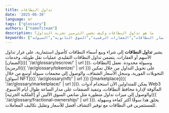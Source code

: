 ```yaml
---
title: تداول النطاقات
date: '2025-06-30'
language: ar
tags: ["glossary"]
authors: ["namefiteam"]
description: ما هو تداول النطاقات وكيف يحسن الترميز تجربة التداول؟
keywords: ["تداول النطاقات","استثمار النطاقات","العقارات الرقمية","السوق الثانوية","السيولة"]
---
```


يشير **تداول النطاقات** إلى شراء وبيع أسماء النطاقات كأصول استثمارية، على غرار تداول الأسهم أو العقارات. يتضمن تداول النطاقات التقليدي عمليات نقل طويلة، وخدمات [الضمان]({{ '/ar/glossary/escrow/' | url }})، وسيولة محدودة. تعمل [النطاقات الرمزية]({{ '/ar/glossary/tokenize/' | url }}) على تحويل التداول من خلال تمكين التحويلات الفورية، وسجل الأسعار الشفاف، والوصول إلى مجمعات سيولة أوسع من خلال [أسواق NFT]({{ '/ar/glossary/nft/' | url }}) ([marketplace]({{ '/ar/glossary/marketplace/' | url }})). يمكن للمتداولين الآن استخدام أدوات Web3 المألوفة لإدارة محافظ النطاقات، وتنفيذ الصفقات على مدار الساعة طوال أيام الأسبوع، والوصول إلى ميزات تداول متطورة مثل صانعي السوق الآليين أو [الملكية الجزئية]({{ '/ar/glossary/fractional-ownership/' | url }}). يخلق هذا سوقًا أكثر كفاءة وسهولة للمستثمرين في النطاقات مع توفير اكتشاف أفضل للأسعار وتقليل تكاليف المعاملات.